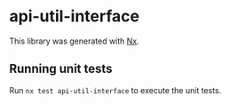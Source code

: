 # api-util-interface

This library was generated with [Nx](https://nx.dev).

## Running unit tests

Run `nx test api-util-interface` to execute the unit tests.
